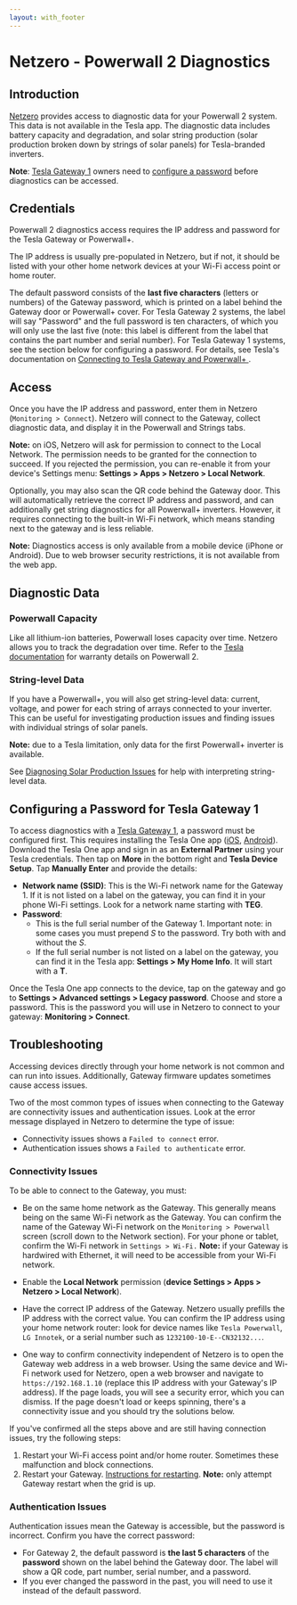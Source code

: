 ```yaml
---
layout: with_footer
---
```


# Netzero - Powerwall 2 Diagnostics

## Introduction

[Netzero](https://www.netzero.energy) provides access to diagnostic data for your Powerwall 2 system. This data is not available in the Tesla app. The diagnostic data includes battery capacity and degradation, and solar string production (solar production broken down by strings of solar panels) for Tesla-branded inverters.

**Note**: [Tesla Gateway 1](https://service.tesla.com/docs/Public/Energy/Powerwall/Powerwall-2-Owners-Manual-NA-EN/GUID-9ACA2015-05B4-41A0-B8BC-1D9AD658B307.html) owners need to [configure a password](#configuring-a-password-for-tesla-gateway-1) before diagnostics can be accessed.

## Credentials

Powerwall 2 diagnostics access requires the IP address and password for the Tesla Gateway or Powerwall+.

The IP address is usually pre-populated in Netzero, but if not, it should be listed with your other home network devices at your Wi-Fi access point or home router.

The default password consists of the **last five characters** (letters or numbers) of the Gateway password, which is printed on a label behind the Gateway door or Powerwall+ cover. For Tesla Gateway 2 systems, the label will say "Password" and the full password is ten characters, of which you will only use the last five (note: this label is different from the label that contains the part number and serial number). For Tesla Gateway 1 systems, see the section below for configuring a password. For details, see Tesla's documentation on [Connecting to Tesla Gateway and Powerwall+
](https://www.tesla.com/support/energy/powerwall/own/connecting-network).

## Access

Once you have the IP address and password, enter them in Netzero (`Monitoring > Connect`). Netzero will connect to the Gateway, collect diagnostic data, and display it in the Powerwall and Strings tabs.

**Note:** on iOS, Netzero will ask for permission to connect to the Local Network. The permission needs to be granted for the connection to succeed. If you rejected the permission, you can re-enable it from your device's Settings menu: **Settings > Apps > Netzero > Local Network**.

Optionally, you may also scan the QR code behind the Gateway door. This will automatically retrieve the correct IP address and password, and can additionally get string diagnostics for all Powerwall+ inverters. However, it requires connecting to the built-in Wi-Fi network,
which means standing next to the gateway and is less reliable.

**Note:** Diagnostics access is only available from a mobile device (iPhone or Android). Due to web browser security restrictions, it is not available from the web app.

## Diagnostic Data

### Powerwall Capacity

Like all lithium-ion batteries, Powerwall loses capacity over time. Netzero allows you to track the degradation over time. Refer to the [Tesla documentation](https://www.tesla.com/support/energy/powerwall/documents/documents) for warranty details on Powerwall 2.

### String-level Data

If you have a Powerwall+, you will also get string-level data: current, voltage, and power for each string of arrays connected to your inverter. This can be useful for investigating production issues and finding issues with individual strings of solar panels.

**Note:** due to a Tesla limitation, only data for the first Powerwall+ inverter is available.

See [Diagnosing Solar Production Issues](https://www.netzero.energy/docs/diagnostics/solar_production) for help with interpreting string-level data.

## Configuring a Password for Tesla Gateway 1

To access diagnostics with a [Tesla Gateway 1](https://service.tesla.com/docs/Public/Energy/Powerwall/Powerwall-2-Owners-Manual-NA-EN/GUID-9ACA2015-05B4-41A0-B8BC-1D9AD658B307.html),
a password must be configured first. This requires installing the Tesla One app ([iOS](https://apps.apple.com/us/app/tesla-one/id1625770308), [Android](https://play.google.com/store/apps/details?id=com.tesla.teslapros)).
Download the Tesla One app and sign in as an **External Partner** using your Tesla credentials. Then tap on **More** in the bottom right and **Tesla Device Setup**.
Tap **Manually Enter** and provide the details:
- **Network name (SSID)**: This is the Wi-Fi network name for the Gateway 1. If it is not listed on a label on the gateway, you can find it in your phone Wi-Fi settings. Look for a network name starting with **TEG**.
- **Password**:
  - This is the full serial number of the Gateway 1. Important note: in some cases you must prepend *S* to the
  password. Try both with and without the *S*.
  - If the full serial number is not listed on a label on the gateway, you can find it in the Tesla app: **Settings > My Home Info**. It will start with a **T**.

Once the Tesla One app connects to the device, tap on the gateway and go to **Settings > Advanced settings > Legacy password**. Choose and store a password. This is the password you will use in
Netzero to connect to your gateway: **Monitoring > Connect**.

## Troubleshooting

Accessing devices directly through your home network is not common and can run into issues. Additionally, Gateway firmware updates sometimes cause access issues.

Two of the most common types of issues when connecting to the Gateway are connectivity issues and authentication issues. Look at the error message displayed in Netzero to determine the type of issue:
- Connectivity issues shows a `Failed to connect` error.
- Authentication issues shows a `Failed to authenticate` error.

### Connectivity Issues

To be able to connect to the Gateway, you must:

- Be on the same home network as the Gateway. This generally means being on the same Wi-Fi network as the Gateway. You can confirm the name of the Gateway Wi-Fi network on the `Monitoring > Powerwall` screen (scroll down to the Network section). For your phone or tablet, confirm the Wi-Fi network in `Settings > Wi-Fi.` **Note:** if your Gateway is hardwired with Ethernet, it will need to be accessible from your Wi-Fi network.

- Enable the **Local Network** permission (**device Settings > Apps > Netzero > Local Network**).

- Have the correct IP address of the Gateway. Netzero usually prefills the IP address with the correct value. You can confirm the IP address using your home network router: look for device names like `Tesla Powerwall`, `LG Innotek`, or a serial number such as `1232100-10-E--CN32132...`.

- One way to confirm connectivity independent of Netzero is to open the Gateway web address in a web browser. Using the same device and Wi-Fi network used for Netzero, open a web browser and navigate to `https://192.168.1.10` (replace this IP address with your Gateway's IP address). If the page loads, you will see a security error, which you can dismiss. If the page doesn't load or keeps spinning, there's a connectivity issue and you should try the solutions below.

If you've confirmed all the steps above and are still having connection issues, try the following steps:

1. Restart your Wi-Fi access point and/or home router. Sometimes these malfunction and block connections.
2. Restart your Gateway. [Instructions for restarting](https://www.tesla.com/support/energy/powerwall/mobile-app/connecting-powerwall-wi-fi#:~:text=the%20connection%20fails%2C-,reset%20your%20Gateway,-or%20Powerwall%2B%2C%20wait). **Note:** only attempt Gateway restart when the grid is up.

### Authentication Issues

Authentication issues mean the Gateway is accessible, but the password is incorrect. Confirm you have the correct password:
- For Gateway 2, the default password is **the last 5 characters** of the **password** shown on the label behind the Gateway door. The label will show a QR code, part number, serial number, and a password.
- If you ever changed the password in the past, you will need to use it instead of the default password.
